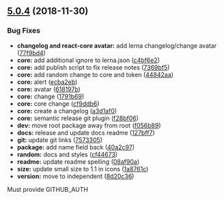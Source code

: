 ## [5.0.4](https://github.com/pfbreakaway/breakaway-patternfly-react/compare/v5.0.3...v5.0.4) (2018-11-30)


### Bug Fixes

* **changelog and react-core avatar:** add lerna changelog/change avatar ([77f9bd4](https://github.com/pfbreakaway/breakaway-patternfly-react/commit/77f9bd4))
* **core:** add additional ignore to lerna.json ([c4bf6e2](https://github.com/pfbreakaway/breakaway-patternfly-react/commit/c4bf6e2))
* **core:** add publish script to fix release notes ([7369bf5](https://github.com/pfbreakaway/breakaway-patternfly-react/commit/7369bf5))
* **core:** add random change to core and token ([44842aa](https://github.com/pfbreakaway/breakaway-patternfly-react/commit/44842aa))
* **core:** alert ([ecba2eb](https://github.com/pfbreakaway/breakaway-patternfly-react/commit/ecba2eb))
* **core:** avatar ([618197b](https://github.com/pfbreakaway/breakaway-patternfly-react/commit/618197b))
* **core:** change ([1791b69](https://github.com/pfbreakaway/breakaway-patternfly-react/commit/1791b69))
* **core:** core change ([cf9ddb6](https://github.com/pfbreakaway/breakaway-patternfly-react/commit/cf9ddb6))
* **core:** create a changelog ([a3d1af0](https://github.com/pfbreakaway/breakaway-patternfly-react/commit/a3d1af0))
* **core:** semantic release git plugin ([f28bf06](https://github.com/pfbreakaway/breakaway-patternfly-react/commit/f28bf06))
* **dev:** move root package away from root ([f056b89](https://github.com/pfbreakaway/breakaway-patternfly-react/commit/f056b89))
* **docs:** release and update docs readme ([127bff7](https://github.com/pfbreakaway/breakaway-patternfly-react/commit/127bff7))
* **git:** update git links ([7573305](https://github.com/pfbreakaway/breakaway-patternfly-react/commit/7573305))
* **package:** add name field back ([40a2c97](https://github.com/pfbreakaway/breakaway-patternfly-react/commit/40a2c97))
* **random:** docs and styles ([cf44673](https://github.com/pfbreakaway/breakaway-patternfly-react/commit/cf44673))
* **readme:** update readme spelling ([08af90a](https://github.com/pfbreakaway/breakaway-patternfly-react/commit/08af90a))
* **size:** update small size to 1.1 in icons ([1a8761c](https://github.com/pfbreakaway/breakaway-patternfly-react/commit/1a8761c))
* **version:** move to independent ([8d20c36](https://github.com/pfbreakaway/breakaway-patternfly-react/commit/8d20c36))

Must provide GITHUB_AUTH
